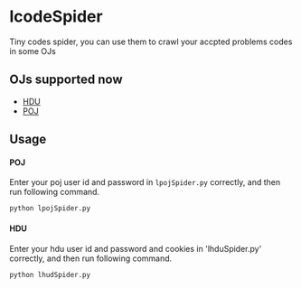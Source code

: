 # lcodeSpider

Tiny codes spider, you can use them to crawl your accpted problems codes in some OJs

## OJs supported now

* [HDU](http://acm.hdu.edu.cn)
* [POJ](http://pog.org)

## Usage

####  POJ

Enter your poj user id and password in `lpojSpider.py` correctly, and then run following command.

```
python lpojSpider.py
```

#### HDU

Enter your hdu user id and password and cookies in 'lhduSpider.py' correctly, and then run following command.

```
python lhudSpider.py
```
